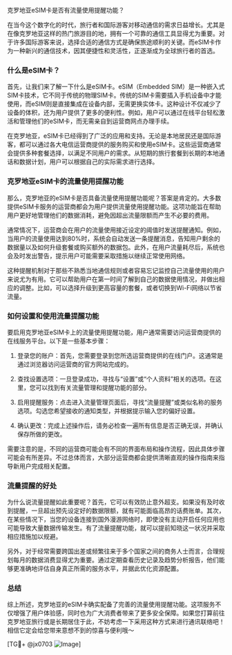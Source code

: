 克罗地亚eSIM卡是否有流量使用提醒功能？

在当今这个数字化的时代，旅行者和国际游客对移动通信的需求日益增长。尤其是在像克罗地亚这样的热门旅游目的地，拥有一个可靠的通信工具显得尤为重要。对于许多国际游客来说，选择合适的通信方式是确保旅途顺利的关键。而eSIM卡作为一种新兴的通信技术，因其便捷性和灵活性，正逐渐成为全球旅行者的首选。

### 什么是eSIM卡？

首先，让我们来了解一下什么是eSIM卡。eSIM（Embedded SIM）是一种嵌入式SIM卡技术，它不同于传统的物理SIM卡。传统的SIM卡需要插入手机设备中才能使用，而eSIM则是直接集成在设备内部，无需更换实体卡。这种设计不仅减少了设备的体积，还为用户提供了更多的便利性。例如，用户可以通过在线平台轻松激活和管理他们的eSIM卡，而无需亲自到运营商网点办理手续。

在克罗地亚，eSIM卡已经得到了广泛的应用和支持。无论是本地居民还是国际游客，都可以通过各大电信运营商提供的服务购买和使用eSIM卡。这些运营商通常会提供多种套餐选择，以满足不同用户的需求。从短期的旅行套餐到长期的本地通话和数据计划，用户可以根据自己的实际需求进行选择。

### 克罗地亚eSIM卡的流量使用提醒功能

那么，克罗地亚的eSIM卡是否具备流量使用提醒功能呢？答案是肯定的。大多数提供eSIM卡服务的运营商都会为用户提供流量使用提醒功能。这项功能旨在帮助用户更好地管理他们的数据消耗，避免因超出流量限额而产生不必要的费用。

通常情况下，运营商会在用户的流量使用接近设定的阈值时发送提醒通知。例如，当用户的流量使用达到80%时，系统会自动发送一条提醒消息，告知用户剩余的数据量以及如何升级套餐或购买额外的数据包。此外，在用户流量耗尽后，系统也会及时发出警告，提示用户可能需要采取措施以继续正常使用网络。

这种提醒机制对于那些不熟悉当地通信规则或者容易忘记监控自己流量使用的用户来说尤为有用。它可以帮助用户在第一时间了解到自己的数据使用情况，并做出相应的调整。比如，可以选择升级到更高容量的套餐，或者切换到Wi-Fi网络以节省流量。

### 如何设置和使用流量提醒功能

要启用克罗地亚eSIM卡上的流量使用提醒功能，用户通常需要访问运营商提供的在线服务平台。以下是一些基本步骤：

1. 登录您的账户：首先，您需要登录到您所选运营商提供的在线门户。这通常是通过浏览器访问运营商的官方网站完成的。
   
2. 查找设置选项：一旦登录成功，寻找与“设置”或“个人资料”相关的选项。在这里，您可以找到有关流量管理和提醒功能的部分。

3. 启用提醒服务：点击进入流量管理页面后，寻找“流量提醒”或类似名称的服务选项。勾选您希望接收的通知类型，并根据提示输入您的偏好设置。

4. 确认更改：完成上述操作后，请务必检查一遍所有信息是否正确无误，并确认保存所做的更改。

需要注意的是，不同的运营商可能会有不同的界面布局和操作流程，因此具体步骤可能会有所差异。不过总体而言，大部分运营商都会提供清晰直观的操作指南来指导新用户完成相关配置。

### 流量提醒的好处

为什么说流量提醒如此重要呢？首先，它可以有效防止意外超支。如果没有及时收到提醒，一旦超出预先设定好的数据限额，就有可能面临高昂的话费账单。其次，在某些情况下，当您的设备连接到国外漫游网络时，即使没有主动开启任何应用也可能导致大量数据传输发生。有了流量提醒功能，就可以提前知晓这一状况并采取相应措施加以规避。

另外，对于经常需要跨国出差或频繁往来于多个国家之间的商务人士而言，合理规划每月的数据消费显得尤为重要。通过定期查看历史记录及趋势分析报告，他们能够更准确地评估自身真正所需的服务水平，并据此优化资源配置。

### 总结

综上所述，克罗地亚的eSIM卡确实配备了完善的流量使用提醒功能。这项服务不仅增强了用户体验感，同时也为广大消费者带来了更多安全保障。如果您打算前往克罗地亚旅行或是长期居住于此，不妨考虑一下采用这种方式来进行通讯联络吧！相信它定会给您带来意想不到的惊喜与便利哦～

[TG💪+ @jx0703 ![Image](https://github.com/user-attachments/assets/dbca1d08-cadb-493c-b0ec-ad6f7a83f270)]